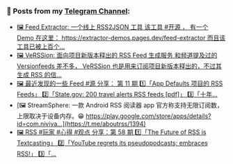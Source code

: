 ### 📰 Posts from my [Telegram Channel](https://t.me/s/aboutrss):
<!-- BLOG-POST-LIST:START -->
- [🖼 Feed Extractor: 一个线上 RSS2JSON 工具 该工具 #开源 ， 有一个 Demo 在这里： https://extractor-demos.pages.dev/feed-extractor 而且该工具已被上百个...](https://t.me/aboutrss/1397)
- [🖼 VeRSSion: 面向项目新版本释出的 RSS Feed 生成服务 和频道提及过的 Versionfeeds 差不多， VeRSSion 也是用来订阅项目新版本释出的，不过其生成 RSS 的信...](https://t.me/aboutrss/1396)
- [🖼 最近发现的一些 Feed #源 分享： 第 11 期 1️⃣「App Defaults 项目的 RSS Feeds」 2️⃣「State.gov: 200 travel alerts RSS feeds [pdf]」 3️⃣「十年...](https://t.me/aboutrss/1395)
- [🖼 StreamSphere: 一款 Android RSS 阅读器 app 官方称支持无限订阅数，上限取决于设备内存。😁 https://play.google.com/store/apps/details?id=com.niviva...](https://t.me/aboutrss/1394)
- [🖼 RSS #玩家 #心得 #观点 分享：第 58 期 1️⃣「The Future of RSS is Textcasting」 2️⃣「YouTube regrets its pseudopodcasts; embraces RSS!」 3️⃣「...](https://t.me/aboutrss/1393)
<!-- BLOG-POST-LIST:END -->

<!--
**AboutRSS/AboutRSS** is a ✨ _special_ ✨ repository because its `README.md` (this file) appears on your GitHub profile.

Here are some ideas to get you started:

- 🔭 I’m currently working on ...
- 🌱 I’m currently learning ...
- 👯 I’m looking to collaborate on ...
- 🤔 I’m looking for help with ...
- 💬 Ask me about ...
- 📫 How to reach me: ...
- 😄 Pronouns: ...
- ⚡ Fun fact: ...
-->
